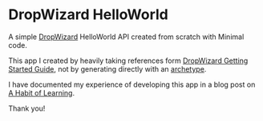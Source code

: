 # DropWizard HelloWorld
A simple [DropWizard](https://www.dropwizard.io/en/latest/) HelloWorld API created from scratch with Minimal code.

This app I created by heavily taking references form [DropWizard Getting Started Guide](https://www.dropwizard.io/en/latest/getting-started.html), not by generating directly with an [archetype](https://maven.apache.org/guides/introduction/introduction-to-archetypes.html).

I have documented my experience of developing this app in a blog post on [A Habit of Learning](https://geekyshacklebolt.wordpress.com/2021/01/06/dropwizard-helloworld-api-from-scratch/).

Thank you!
